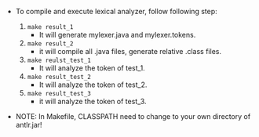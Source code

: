 - To compile and execute lexical analyzer, follow following step:
  1. `make result_1`
     - It will generate mylexer.java and mylexer.tokens.
  2. `make result_2`
     - it will compile all .java files, generate relative .class files.
  3. `make reulst_test_1`
      - It will analyze the token of test_1.
  4. `make result_test_2`
      - It will analyze the token of test_2.
  5. `make result_test_3`
      - it will analyze the token of test_3.

- NOTE: In Makefile, CLASSPATH need to change to your own directory of antlr.jar!
